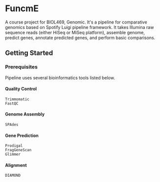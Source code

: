 # FuncmE

A course project for BIOL469, Genomic. It's a pipeline for comparative genomics based on Spotify Luigi pipeline framework. It takes Illumina raw sequence reads (either HiSeq or MiSeq platform), assemble genome, predict genes, annotate predicted genes, and perform basic comparisons.

## Getting Started

### Prerequisites

Pipeline uses several bioinformatics tools listed below.

#### Quality Control
```
Trimmomatic
FastQC
```

#### Genome Assembly
```
SPAdes
```

#### Gene Prediction
```
Prodigal
FragGeneScan
Glimmer
```

#### Alignment
```
DIAMOND
```

